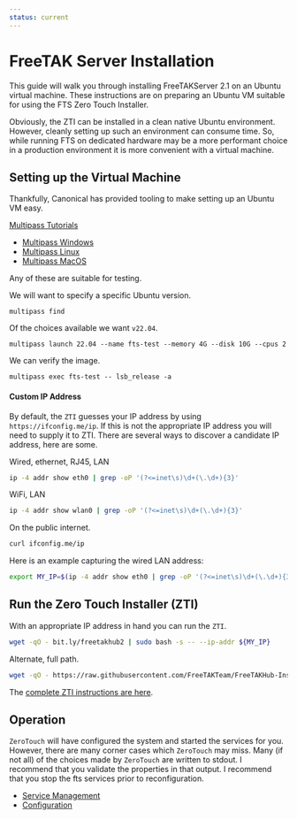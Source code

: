 ```yaml
---
status: current
---
```


# FreeTAK Server Installation
This guide will walk you through installing FreeTAKServer 2.1 on an Ubuntu virtual machine.
These instructions are on preparing an Ubuntu VM suitable for using the FTS Zero Touch Installer.

Obviously, the ZTI can be installed in a clean native Ubuntu environment.
However, cleanly setting up such an environment can consume time.
So, while running FTS on dedicated hardware may be a more performant choice 
in a production environment it is more convenient with a virtual machine.

## Setting up the Virtual Machine

Thankfully, Canonical has provided tooling to make setting up an Ubuntu VM easy.

[Multipass Tutorials](https://multipass.run/docs/tutorials)

* [Multipass Windows](https://multipass.run/docs/windows-tutorial)
* [Multipass Linux](https://multipass.run/docs/get-started-with-multipass-linux)
* [Multipass MacOS](https://multipass.run/docs/mac-tutorial)

Any of these are suitable for testing.

We will want to specify a specific Ubuntu version.
```shell
multipass find
```
Of the choices available we want `v22.04`.
```shell
multipass launch 22.04 --name fts-test --memory 4G --disk 10G --cpus 2
```
We can verify the image.
```shell
multipass exec fts-test -- lsb_release -a
```

#### Custom IP Address
By default, the `ZTI` guesses your IP address by using `https://ifconfig.me/ip`.
If this is not the appropriate IP address you will need to supply it to ZTI.
There are several ways to discover a candidate IP address, here are some.

Wired, ethernet, RJ45, LAN
```bash
ip -4 addr show eth0 | grep -oP '(?<=inet\s)\d+(\.\d+){3}'
```
WiFi, LAN
```bash
ip -4 addr show wlan0 | grep -oP '(?<=inet\s)\d+(\.\d+){3}'
```
On the public internet.
```bash
curl ifconfig.me/ip
```
Here is an example capturing the wired LAN address:
```bash
export MY_IP=$(ip -4 addr show eth0 | grep -oP '(?<=inet\s)\d+(\.\d+){3}')
```

## Run the Zero Touch Installer (ZTI)

With an appropriate IP address in hand you can run the `ZTI`.
```bash
wget -qO - bit.ly/freetakhub2 | sudo bash -s -- --ip-addr ${MY_IP}
```
Alternate, full path.
```bash
wget -qO - https://raw.githubusercontent.com/FreeTAKTeam/FreeTAKHub-Installation/main/scripts/easy_install.sh | sudo bash -s -- --ip-addr ${MY_IP}
```
The [complete ZTI instructions are here](../../mechanism/Ansible/ZeroTouchInstall.md).

## Operation

`ZeroTouch` will have configured the system and started the services for you. 
However, there are many corner cases which `ZeroTouch` may miss.
Many (if not all) of the choices made by `ZeroTouch` are written to stdout.
I recommend that you validate the properties in that output.
I recommend that you stop the fts services prior to reconfiguration.

* [Service Management](../../../administration/Operation/fts-config.md)
* [Configuration](../../../administration/Operation/fts-config.md)

